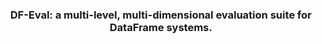 <h3 align="center">
    <p>DF-Eval: a multi-level, multi-dimensional evaluation suite for DataFrame systems.
    </p>
</h3>
